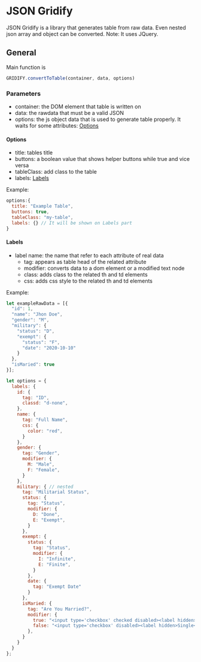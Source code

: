 # JSON Gridify
JSON Gridify is a library that generates table from raw data. Even nested json array and object can be converted.
Note: It uses JQuery. 

## General
Main function is 
```javascript
GRIDIFY.convertToTable(container, data, options)
```

### Parameters
+ container: the DOM element that table is written on
+ data: the rawdata that must be a valid JSON
+ options: the js object data that is used to generate table properly. It waits for some attributes: [Options](#options)

#### Options
+ title: tables title
+ buttons: a boolean value that shows helper buttons while true and vice versa
+ tableClass: add class to the table
+ labels: [Labels](https://github.com/akkus12345/jsongridify "Labels")

Example:
```javascript
options:{
  title: "Example Table",
  buttons: true,
  tableClass: "my-table",
  labels: {} // It will be shown on Labels part
}
```

#### Labels
 + label name: the name that refer to each attribute of real data
   + tag: appears as table head of the related attribute
   + modifier: converts data to a dom element or a modified text node
   + class: adds class to the related th and td elements
   + css: adds css style to the related th and td elements
   
Example:
```javascript
let exampleRawData = [{
  "id": 1,
  "name": "Jhon Doe",
  "gender": "M",
  "military": {
    "status": "D",
    "exempt": {
      "status": "F",
      "date": "2020-10-10"
    }
  },
  "isMaried": true
}];

let options = {
  labels: {
    id: {
      tag: "ID",
      classd: "d-none",
    },
    name: {
      tag: "Full Name",
      css: {
        color: "red",
      }
    },
    gender: {
      tag: "Gender",
      modifier: {
        M: "Male",
        F: "Female",
      }
    },
    military: { // nested 
      tag: "Militarial Status",
      status: {
        tag: "Status",
        modifier: {
          D: "Done",
          E: "Exempt",
        }
      },
      exempt: {
        status: {
          tag: "Status",
          modifier: {
            I: "Infinite",
            E: "Finite",
          }
        },
        date: {
          tag: "Exempt Date"
        }
      },
      isMaried: {
        tag: "Are You Married?",
        modifier: {
          true: "<input type='checkbox' checked disabled><label hidden>Married</label>",
          false: "<input type='checkbox' disabled><label hidden>Single</label>",
        },
      }
    }
  }
};
```
